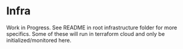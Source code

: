 # Infra

Work in Progress. See README in root infrastructure folder for more specifics. Some of these will run in terraform cloud and only be initialized/monitored here.

